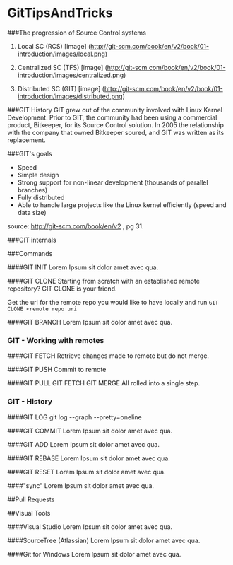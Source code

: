 # GitTipsAndTricks

###The progression of Source Control systems
1. Local SC (RCS) [image] (http://git-scm.com/book/en/v2/book/01-introduction/images/local.png)

2. Centralized SC (TFS) [image] (http://git-scm.com/book/en/v2/book/01-introduction/images/centralized.png)

3. Distributed SC (GIT) [image] (http://git-scm.com/book/en/v2/book/01-introduction/images/distributed.png)

###GIT History
GIT grew out of the community involved with Linux Kernel Development.  Prior to GIT, the community had been using a commercial product, Bitkeeper, for its Source Control solution.  In 2005 the relationship with the company that owned Bitkeeper soured, and GIT was written as its replacement.

###GIT's goals

* Speed
* Simple design
* Strong support for non-linear development (thousands of parallel branches)
* Fully distributed
* Able to handle large projects like the Linux kernel efficiently (speed and data size)

source: http://git-scm.com/book/en/v2 , pg 31.

###GIT internals

###Commands


####GIT INIT
Lorem Ipsum sit dolor amet avec qua.

####GIT CLONE
Starting from scratch with an established remote repository?  GIT CLONE is your friend.

Get the url for the remote repo you would like to have locally and run `GIT CLONE <remote repo uri`

####GIT BRANCH
Lorem Ipsum sit dolor amet avec qua.

### GIT - Working with remotes
####GIT FETCH
Retrieve changes made to remote but do not merge.

####GIT PUSH
Commit to remote

####GIT PULL
GIT FETCH
GIT MERGE
   All rolled into a single step.

### GIT - History
####GIT LOG
git log --graph --pretty=oneline

####GIT COMMIT
Lorem Ipsum sit dolor amet avec qua.

####GIT ADD
Lorem Ipsum sit dolor amet avec qua.

####GIT REBASE
Lorem Ipsum sit dolor amet avec qua.

####GIT RESET
Lorem Ipsum sit dolor amet avec qua.

####"sync"
Lorem Ipsum sit dolor amet avec qua.

##Pull Requests

##Visual Tools

####Visual Studio
Lorem Ipsum sit dolor amet avec qua.

####SourceTree (Atlassian)
Lorem Ipsum sit dolor amet avec qua.

####Git for Windows
Lorem Ipsum sit dolor amet avec qua.
